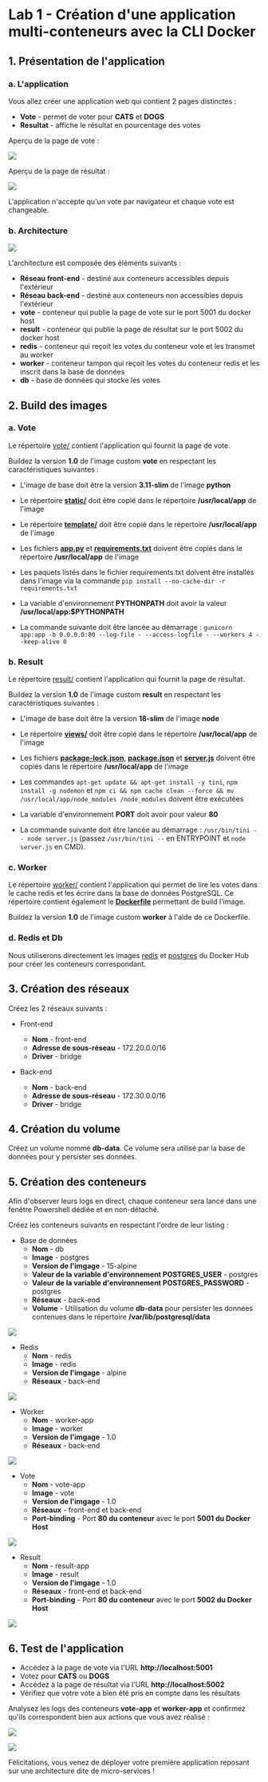 # Lab 1 - Création d'une application multi-conteneurs avec la CLI Docker

## 1. Présentation de l'application

### a. L'application

Vous allez créer une application web qui contient 2 pages distinctes :

- **Vote** - permet de voter pour **CATS** et **DOGS**
- **Resultat** - affiche le résultat en pourcentage des votes

Aperçu de la page de vote :

![](./img/vote-hp.png)

Aperçu de la page de résultat :

![](./img/result-hp.png)

L'application n'accepte qu'un vote par navigateur et chaque vote est changeable.

### b. Architecture

![](./img/voting-app-archi.png)

L'architecture est composée des éléments suivants :

- **Réseau front-end** - destiné aux conteneurs accessibles depuis l'extérieur
- **Réseau back-end** - destiné aux conteneurs non accessibles depuis l'extérieur
- **vote** - conteneur qui publie la page de vote sur le port 5001 du docker host
- **result** - conteneur qui publie la page de résultat sur le port 5002 du docker host
- **redis** - conteneur qui reçoit les votes du conteneur vote et les transmet au worker
- **worker** - conteneur tampon qui reçoit les votes du conteneur redis et les inscrit dans la base de données
- **db** - base de données qui stocke les votes

## 2. Build des images

### a. Vote

Le répertoire [vote/](./src/vote/) contient l'application qui fournit la page de vote.

Buildez la version **1.0** de l'image custom **vote** en respectant les caractéristiques suivantes :

- L'image de base doit être la version **3.11-slim** de l'image **python**

- Le répertoire **[static/](./src/vote/static/)** doit être copié dans le répertoire **/usr/local/app** de l'image

- Le répertoire **[template/](./src/vote/template/)** doit être copié dans le répertoire **/usr/local/app** de l'image

- Les fichiers **[app.py](./src/vote/app.py)** et **[requirements.txt](./src/vote/requirements.txt)** doivent être copiés dans le répertoire **/usr/local/app** de l'image

- Les paquets listés dans le fichier requirements.txt doivent être installés dans l'image via la commande `pip install --no-cache-dir -r requirements.txt`

- La variable d'environnement **PYTHONPATH** doit avoir la valeur **/usr/local/app:$PYTHONPATH**

- La commande suivante doit être lancée au démarrage : `gunicorn app:app -b 0.0.0.0:80 --log-file - --access-logfile - --workers 4 --keep-alive 0`

### b. Result

Le répertoire [result/](./src/result/) contient l'application qui fournit la page de résultat.

Buildez la version **1.0** de l'image custom **result** en respectant les caractéristiques suivantes :

- L'image de base doit être la version **18-slim** de l'image **node**

- Le répertoire **[views/](./src/result/views/)** doit être copié dans le répertoire **/usr/local/app** de l'image

- Les fichiers **[package-lock.json](./src/result/package-lock.json)**, **[package.json](./src/result/package.json)** et **[server.js](./src/result/server.js)** doivent être copiés dans le répertoire **/usr/local/app** de l'image

- Les commandes `apt-get update && apt-get install -y tini`, `npm install -g nodemon` et `npm ci && npm cache clean --force && mv /usr/local/app/node_modules /node_modules` doivent être exécutées

- La variable d'environnement **PORT** doit avoir pour valeur **80**

- La commande suivante doit être lancée au démarrage : `/usr/bin/tini -- node server.js` (passez `/usr/bin/tini --` en ENTRYPOINT et `node server.js` en CMD).

### c. Worker

Le répertoire [worker/](./src/worker/) contient l'application qui permet de lire les votes dans le cache redis et les écrire dans la base de données PostgreSQL. Ce répertoire contient également le **[Dockerfile](./src/worker/Dockerfile)** permettant de build l'image.

Buildez la version **1.0** de l'image custom **worker** à l'aide de ce Dockerfile.

### d. Redis et Db

Nous utiliserons directement les images [redis](https://hub.docker.com/_/redis) et [postgres](https://hub.docker.com/_/postgres) du Docker Hub pour créer les conteneurs correspondant.

## 3. Création des réseaux

Créez les 2 réseaux suivants :

- Front-end
    - **Nom** - front-end
    - **Adresse de sous-réseau** - 172.20.0.0/16
    - **Driver** - bridge

- Back-end
    - **Nom** - back-end
    - **Adresse de sous-réseau** - 172.30.0.0/16
    - **Driver** - bridge

## 4. Création du volume

Créez un volume nommé **db-data**. Ce volume sera utilisé par la base de données pour y persister ses données.

## 5. Création des conteneurs

Afin d'observer leurs logs en direct, chaque conteneur sera lancé dans une fenêtre Powershell dédiée et en non-détaché.

Créez les conteneurs suivants en respectant l'ordre de leur listing :

- Base de données
    - **Nom** - db
    - **Image** - postgres
    - **Version de l'imgage** - 15-alpine
    - **Valeur de la variable d'environnement POSTGRES_USER** - postgres
    - **Valeur de la variable d'environnement POSTGRES_PASSWORD** - postgres
    - **Réseaux** - back-end
    - **Volume** - Utilisation du volume **db-data** pour persister les données contenues dans le répertoire **/var/lib/postgresql/data**

![](./img/db-log.png)

- Redis
    - **Nom** - redis
    - **Image** - redis
    - **Version de l'imgage** - alpine
    - **Réseaux** - back-end

![](./img/redis-log.png)

- Worker
    - **Nom** - worker-app
    - **Image** - worker
    - **Version de l'imgage** - 1.0
    - **Réseaux** - back-end

![](./img/worker-log.png)

- Vote
    - **Nom** - vote-app
    - **Image** - vote
    - **Version de l'imgage** - 1.0
    - **Réseaux** - front-end et back-end
    - **Port-binding** - Port **80 du conteneur** avec le port **5001 du Docker Host**

![](./img/vote-log.png)

- Result
    - **Nom** - result-app
    - **Image** - result
    - **Version de l'imgage** - 1.0
    - **Réseaux** - front-end et back-end
    - **Port-binding** - Port **80 du conteneur** avec le port **5002 du Docker Host**

![](./img/result-log.png)

## 6. Test de l'application

- Accédez à la page de vote via l'URL **http://localhost:5001**
- Votez pour **CATS** ou **DOGS**
- Accédez à la page de résultat via l'URL **http://localhost:5002**
- Vérifiez que votre vote a bien été pris en compte dans les résultats

Analysez les logs des conteneurs **vote-app** et **worker-app** et confirmez qu'ils correspondent bien aux actions que vous avez réalisé :

![](./img/vote-access-log.png)

![](./img/worker-process-log.png)

Félicitations, vous venez de déployer votre première application reposant sur une architecture dite de micro-services !